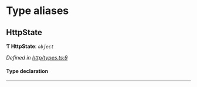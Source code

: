 

# Type aliases

<a id="httpstate"></a>

##  HttpState

**Ƭ HttpState**: *`object`*

*Defined in [http/types.ts:9](https://github.com/polkadot-js/api/blob/5a0d692/packages/rpc-provider/src/http/types.ts#L9)*

#### Type declaration

___

